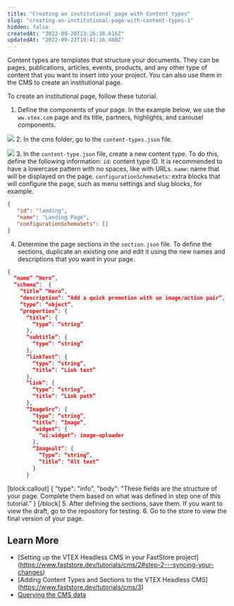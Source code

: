 ```yaml
---
title: "Creating an institutional page with Content types"
slug: "creating-an-institutional-page-with-content-types-1"
hidden: false
createdAt: "2022-09-20T13:26:38.616Z"
updatedAt: "2022-09-23T19:41:16.408Z"
---
```

Content types are templates that structure your documents. They can be pages, publications, articles, events, products, and any other type of content that you want to insert into your project. You can also use them in the CMS to create an institutional page.

To create an institutional page, follow these tutorial.

1. Define the components of your page. In the example below, we use the `ww.vtex.com` page and its title, partners, highlights, and carousel components.

![](https://cdn.jsdelivr.net/gh/vtexdocs/dev-portal-content@readme-docs/docs/vtex-io/Storefront%20Guides/concepts-1/8bb5b1f-image1.png)
2. In the cms folder, go to the `content-types.json` file.

![](https://cdn.jsdelivr.net/gh/vtexdocs/dev-portal-content@readme-docs/docs/vtex-io/Storefront%20Guides/concepts-1/f42dc5b-image2.png)
3. In the `content-type.json` file, create a new content type. To do this, define the following information:
`id`: content type ID. It is recommended to have a lowercase pattern with no spaces, like with URLs.
`name`: name that will be displayed on the page.
`configurationSchemaSets`: extra blocks that will configure the page, such as menu settings and slug blocks, for example.

``` json
{
   "id": "landing",
   "name": "Landing Page",
   "configurationSchemaSets": []
}
```

4. Determine the page sections in the `section.json` file. To define the sections, duplicate an existing one and edit it using the new names and descriptions that you want in your page.

```json
{
  “name” “Hero”,
  “schema”:  {
    “title” “Hero”,
    “description”: “Add a quick promotion with an image/action pair”,
    “type”: “object”,
    “properties”: {
      “title”: { 
        “type”: “string”
      },
      “subtitle”: {
        “type”: “string”
      },
      “linkText”: {
        “type”: “string”,
        “title”: “Link text”
      }, 
      “link”: {
        “type”: “string”,
        “title”: “Link path”
      }, 
      “Image5rc”: {
        “type”: “string”,
        “title”: “Image”,
        “widget”: {
          “ui:widget”: image-uploader
        }, 
        “Imagealt”: {
          “Type”: “string”,
          “title”: “Alt text”
        }
      }
```

[block:callout]
{
  "type": "info",
  "body": "These fields are the structure of your page. Complete them based on what was defined in step one of this tutorial."
}
[/block]
5. After defining the sections, save them. If you want to view the draft, go to the repository for testing.
6. Go to the store to view the final version of your page.

## Learn More

- [Setting up the VTEX Headless CMS in your FastStore project] (<https://www.faststore.dev/tutorials/cms/2#step-2---syncing-your-changes>)
- [Adding Content Types and Sections to the VTEX Headless CMS] (<https://www.faststore.dev/tutorials/cms/3>)
- [Querying the CMS data](https://www.faststore.dev/tutorials/cms/4)
